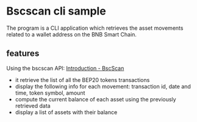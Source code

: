 # Bscscan cli sample

The program is a CLI application which retrieves the asset movements related to a wallet address on the BNB Smart Chain.

## features

Using the bscscan API: [Introduction - BscScan](https://docs.bscscan.com/)

- it retrieve the list of all the BEP20 tokens transactions
- display the following info for each movement: transaction id, date and time, token symbol, amount
- compute the current balance of each asset using the previously retrieved data
- display a list of assets with their balance
